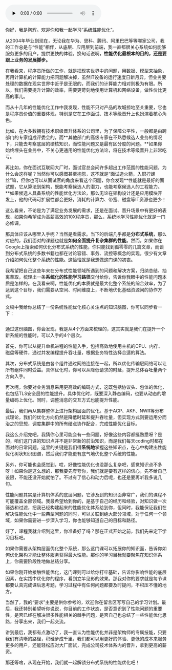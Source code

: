 <audio id="audio" title="开篇词 | 万变不离其宗，性能优化也有章可循" controls="" preload="none"><source id="mp3" src="https://static001.geekbang.org/resource/audio/ff/28/ff7e40ee58c5bdbcd660049c17625228.mp3"></audio>

你好，我是陶辉。欢迎你和我一起学习“系统性能优化”。

从2004年毕业到现在，无论我在华为、思科、腾讯、阿里巴巴等等哪家公司，我的工作总是与“性能”相伴，从底层、应用层到前端，我一直都很关心系统如何能够服务更多的用户，提供更快的体验。换句话说啊，**性能优化最根本的目的，还是要跟上业务的发展脚步。**

在我看来，程序员所做的工作，就是把现实世界中的问题，用数据、模型来抽象，再用计算机的计算能力把问题解决掉，虽然IT设备的运行速度日新月异，但业务要处理的数据在现实世界中近乎是无限的，而我们的计算能力相对则极为有限。所以，我们需要提升计算的效率，需要更苛刻地使用计算机和网络设备，做性价比更高的事儿。

而从十几年的性能优化工作中我发现，性能不只对产品的攻城掠地至关重要，它也是程序员价值的重要体现，特别是它在工作面试、技术等级晋升上也扮演着核心角色。

比如，在大多数拥有技术职级晋升体系的公司里，为了保障公平性，一般都是由跨部门的专家组成评委会的，而**其他部门的高级专家在不熟悉候选人业务的情况下，只能去考察底层的硬核知识，而性能问题又是最有区分度的问题。**如果你始终埋头在业务中，不关心更通用的性能优化方法论，将在技术等级晋升上非常吃亏。

再比如，你在面试互联网大厂时，面试官总会问许多超出工作范围的性能问题，为什么会这样呢？当然你可以感慨甚至抱怨，这不就是“面试造火箭，入职拧螺丝”嘛，但你也可以从面试官的角度来看这个问题，你会发现**性能就是最好的面试题，它从算法到架构，既能考察候选人的潜力，也能考察候选人的工程能力。**如果候选人具备系统的性能优化方法论，那么无论在架构设计还是应用模块开发上，他的代码可扩展性都会更好，消耗的计算力、带宽、磁盘等IT资源也更少！

这么看来，不论是为了满足业务发展的需求，还是在面试、晋升场景中有更好的表现，如果你希望成为高薪高效的10X程序员，那么，系统地学习性能优化就是一门必修课。

那具体应该从哪里入手呢？当然是看需求。当下的后端几乎都是**分布式系统**，那么对应的，我们面对的课题也就是**如何全面提升复杂集群的性能**。然而，如果你在Google上搜索如何优化分布式系统的性能，你只能找到孤零零的几篇文章，而谈到分布式系统的多数书籍也都在讨论容错、事务、流控等概念的实现，很少有文章介绍如何优化整个系统的性能。这恰恰就是我想做这门课的初衷。

我希望把自己这些年来在分布式性能领域所遇到的问题和解决方案，归纳总结、抽离萃取，梳理出一条**系统化的性能学习路径**交付给你，告诉你我眼中的性能问题本质是怎样的。在我看来啊，性能优化的本质就是最大化整个系统的综合效率，为了达到这个目标，我们需要从空间、时间维度上，不断地优化基础资源间的协作方式。

文稿中我给你总结了一份系统性能优化核心关注点的知识脑图，你可以同步看一下：

<img src="https://static001.geekbang.org/resource/image/e7/3d/e7aef5a7653c2ae6c1060e290a7a343d.jpg" alt="">

通过这份脑图，你会发现，我是从4个方面来梳理的，这其实就是我们在提升一个新系统的性能时，可以入手的4个层次。

首先，你可以从提升单机进程的性能入手，包括高效地使用主机的CPU、内存、磁盘等硬件，通过并发编程提升吞吐量，根据业务特性选择合适的算法。

其次，分布式系统是由各个组件通过网络连接在一起，所以优化传输层网络可以让所有组件同时受益。具体优化时，你可以从降低请求的时延，提升总体吞吐量两个方向入手。

再次呢，你要对业务消息采用更高效的编码方式，这既包括协议头、包体的优化，也包括TLS安全层的性能提升。具体优化时，既要深入静态编码，也要从动态的增量编码上优化。同时，调整消息的交互方式也能提升性能。

最后，我们再从集群整体上进行架构层面的优化。基于ACP、AKF、NWR等分布式理论，我们的优化方向仍然是降低时延和提升吞吐量，但实现方式则要运用分而治之的思想，调度集群中的所有结点协作配合，完成性能优化目标。

我这么介绍完吧，我猜你心里可能会有一些问题，好像这些内容都挺熟悉呀？是的，咱们这门课的知识点并不是非常新的前沿知识，而是我们每天coding时都在面对的日常问题。这里的关键是我们得**系统地**掌握这些知识点，在心中构建出性能优化树状知识图谱，然后我们才能更有底气地优化整个系统的性能。

另外，你可能也会感觉到，哎，好像性能优化也没那么复杂吧，感觉知识点不多呀！如果你是这么想的，那我要先夸夸你，我们就是要有这样的信心，先不给自己设限，不能还没开始就怕了。不过有了信心和动力后呢，也还是要再听我多说几句。

性能问题其实是计算机体系的底层问题，它涉及到的知识面非常广，我们的课程不可能覆盖全部领域。我最希望给到你的，是基于自己的经历和经验，对知识做一次筛选和过滤，把我已经构建起来的性能优化体系给到你，但同时，我能保证我们在解决性能优化中一些典型问题的同时，可以关联到绝大部分领域，对于任何一个领域，如果你需要进一步深入学习，你也能够知道自己的目标和路径。

好了，课程我就介绍到这里，你准备好了吗？那在正式开始之前，我们先来定下学习目标吧。

如果你需要从架构层面优化整个系统，那么这门课可以拓展你的知识面，告诉你如何优化架构才能让整体服务获得最大性能。那你的学习目标就要聚焦在知识体系上，你需要阶段性地做总结分享。

如果你刚开始接触性能优化，这门课则可以给你打牢基础，告诉你影响性能的底层因素，在实践中优化你的程序，看到立竿见影的效果。那我对你的要求就是每节课都要认真完成课后思考题，学习过程中有任何问题都要及时提问，不积压不懂的地方。

当然了，我的“要求”主要是供你参考的，欢迎你在留言区写写自己的学习计划。最后，我还特别希望听你说说，你目前的工作状态，是否意识到了性能问题的重要性，是否已经在解决很多性能相关的棘手问题，是否自己也总结了一些性能优化思路，分享出来，我们一起交流。

讲到最后，我都有点激动了，我一直认为性能优化并非是架构师的专属技能，只要我们有清晰的路径，积硅步成千里，我们都可以用更好的体验、更低的成本来服务更多的用户，还能轻松应对大厂面试，完成公司技术体系内的晋升，拿到更高的薪资。

那还等啥，从现在开始，我们就一起解锁分布式系统的性能优化吧！
